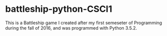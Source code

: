 # battleship-python-CSCI1

This is a Battleship game I created after my first semeseter of Programming during the fall of 2016, and was programmed with Python 3.5.2.
